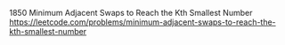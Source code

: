 1850 Minimum Adjacent Swaps to Reach the Kth Smallest Number https://leetcode.com/problems/minimum-adjacent-swaps-to-reach-the-kth-smallest-number